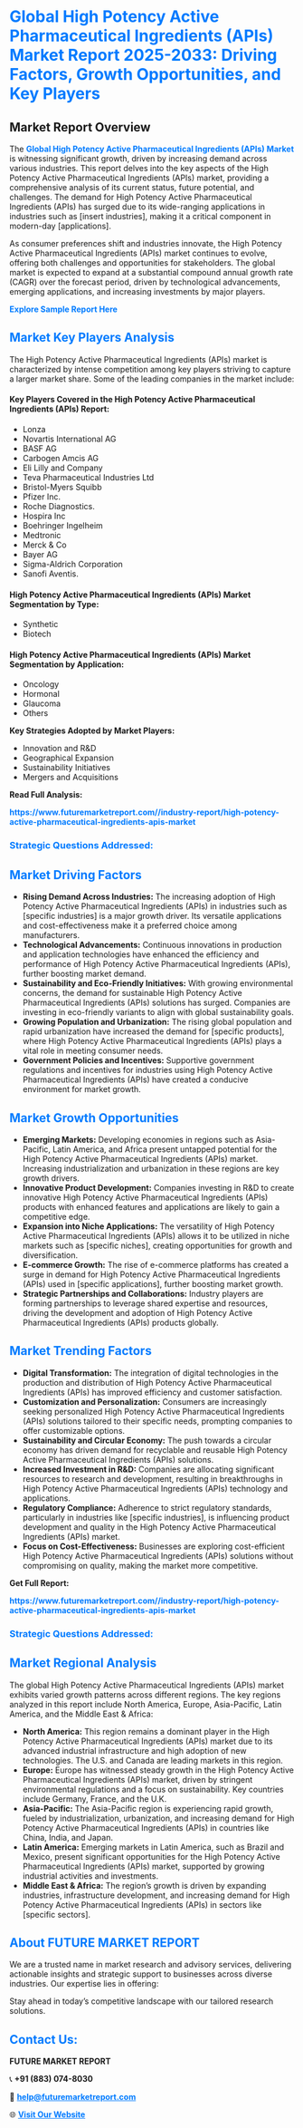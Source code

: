 <h1 style="color: #007BFF;">Global High Potency Active Pharmaceutical Ingredients (APIs) Market Report 2025-2033: Driving Factors, Growth Opportunities, and Key Players</h1>

<section id="overview">
<h2>Market Report Overview</h2>
<p>The <a href="https://www.futuremarketreport.com//industry-report/high-potency-active-pharmaceutical-ingredients-apis-market" style="color: #007BFF; text-decoration: none;"><strong>Global High Potency Active Pharmaceutical Ingredients (APIs) Market</strong></a> is witnessing significant growth, driven by increasing demand across various industries. This report delves into the key aspects of the High Potency Active Pharmaceutical Ingredients (APIs) market, providing a comprehensive analysis of its current status, future potential, and challenges. The demand for High Potency Active Pharmaceutical Ingredients (APIs) has surged due to its wide-ranging applications in industries such as [insert industries], making it a critical component in modern-day [applications].</p>
<p>As consumer preferences shift and industries innovate, the High Potency Active Pharmaceutical Ingredients (APIs) market continues to evolve, offering both challenges and opportunities for stakeholders. The global market is expected to expand at a substantial compound annual growth rate (CAGR) over the forecast period, driven by technological advancements, emerging applications, and increasing investments by major players.</p>
</section>

<section id="overview">
<p><a href="https://www.futuremarketreport.com//request-sample/reportId=60562" style="color: #007BFF; text-decoration: none;"><strong>Explore Sample Report Here</strong></a></p>
</section>

<section id="key-players">
<h2 style="color: #007BFF;">Market Key Players Analysis</h2>
<p>The High Potency Active Pharmaceutical Ingredients (APIs) market is characterized by intense competition among key players striving to capture a larger market share. Some of the leading companies in the market include:</p>
<h4>Key Players Covered in the High Potency Active Pharmaceutical Ingredients (APIs) Report:</h4>
<ul><li>Lonza</li><li>Novartis International AG</li><li>BASF AG</li><li>Carbogen Amcis AG</li><li>Eli Lilly and Company</li><li>Teva Pharmaceutical Industries Ltd</li><li>Bristol-Myers Squibb</li><li>Pfizer Inc.</li><li>Roche Diagnostics.</li><li>Hospira Inc</li><li>Boehringer Ingelheim</li><li>Medtronic</li><li>Merck &amp; Co</li><li>Bayer AG</li><li>Sigma-Aldrich Corporation</li><li>Sanofi Aventis.</li></ul>
<h4>High Potency Active Pharmaceutical Ingredients (APIs) Market Segmentation by Type:</h4>
<ul><li>Synthetic</li><li>Biotech</li></ul>

<h4>High Potency Active Pharmaceutical Ingredients (APIs) Market Segmentation by Application:</h4>
<ul><li>Oncology</li><li>Hormonal</li><li>Glaucoma</li><li>Others</li></ul>
<p><strong>Key Strategies Adopted by Market Players:</strong></p>
<ul>
<li>Innovation and R&D</li>
<li>Geographical Expansion</li>
<li>Sustainability Initiatives</li>
<li>Mergers and Acquisitions</li>
</ul>
</section>

<section>
<p><strong>Read Full Analysis: </strong></p><a href="https://www.futuremarketreport.com//industry-report/high-potency-active-pharmaceutical-ingredients-apis-market" style="color: #007BFF; text-decoration: none;"><strong>https://www.futuremarketreport.com//industry-report/high-potency-active-pharmaceutical-ingredients-apis-market</strong></a>
<h3 style="color: #007BFF;">Strategic Questions Addressed:</h3>
</section>

<section id="driving-factors">
<h2 style="color: #007BFF;">Market Driving Factors</h2>
<ul>
<li><strong>Rising Demand Across Industries:</strong> The increasing adoption of High Potency Active Pharmaceutical Ingredients (APIs) in industries such as [specific industries] is a major growth driver. Its versatile applications and cost-effectiveness make it a preferred choice among manufacturers.</li>
<li><strong>Technological Advancements:</strong> Continuous innovations in production and application technologies have enhanced the efficiency and performance of High Potency Active Pharmaceutical Ingredients (APIs), further boosting market demand.</li>
<li><strong>Sustainability and Eco-Friendly Initiatives:</strong> With growing environmental concerns, the demand for sustainable High Potency Active Pharmaceutical Ingredients (APIs) solutions has surged. Companies are investing in eco-friendly variants to align with global sustainability goals.</li>
<li><strong>Growing Population and Urbanization:</strong> The rising global population and rapid urbanization have increased the demand for [specific products], where High Potency Active Pharmaceutical Ingredients (APIs) plays a vital role in meeting consumer needs.</li>
<li><strong>Government Policies and Incentives:</strong> Supportive government regulations and incentives for industries using High Potency Active Pharmaceutical Ingredients (APIs) have created a conducive environment for market growth.</li>
</ul>
</section>

<section id="growth-opportunities">
<h2 style="color: #007BFF;">Market Growth Opportunities</h2>
<ul>
<li><strong>Emerging Markets:</strong> Developing economies in regions such as Asia-Pacific, Latin America, and Africa present untapped potential for the High Potency Active Pharmaceutical Ingredients (APIs) market. Increasing industrialization and urbanization in these regions are key growth drivers.</li>
<li><strong>Innovative Product Development:</strong> Companies investing in R&D to create innovative High Potency Active Pharmaceutical Ingredients (APIs) products with enhanced features and applications are likely to gain a competitive edge.</li>
<li><strong>Expansion into Niche Applications:</strong> The versatility of High Potency Active Pharmaceutical Ingredients (APIs) allows it to be utilized in niche markets such as [specific niches], creating opportunities for growth and diversification.</li>
<li><strong>E-commerce Growth:</strong> The rise of e-commerce platforms has created a surge in demand for High Potency Active Pharmaceutical Ingredients (APIs) used in [specific applications], further boosting market growth.</li>
<li><strong>Strategic Partnerships and Collaborations:</strong> Industry players are forming partnerships to leverage shared expertise and resources, driving the development and adoption of High Potency Active Pharmaceutical Ingredients (APIs) products globally.</li>
</ul>
</section>

<section id="trending-factors">
<h2 style="color: #007BFF;">Market Trending Factors</h2>
<ul>
<li><strong>Digital Transformation:</strong> The integration of digital technologies in the production and distribution of High Potency Active Pharmaceutical Ingredients (APIs) has improved efficiency and customer satisfaction.</li>
<li><strong>Customization and Personalization:</strong> Consumers are increasingly seeking personalized High Potency Active Pharmaceutical Ingredients (APIs) solutions tailored to their specific needs, prompting companies to offer customizable options.</li>
<li><strong>Sustainability and Circular Economy:</strong> The push towards a circular economy has driven demand for recyclable and reusable High Potency Active Pharmaceutical Ingredients (APIs) solutions.</li>
<li><strong>Increased Investment in R&D:</strong> Companies are allocating significant resources to research and development, resulting in breakthroughs in High Potency Active Pharmaceutical Ingredients (APIs) technology and applications.</li>
<li><strong>Regulatory Compliance:</strong> Adherence to strict regulatory standards, particularly in industries like [specific industries], is influencing product development and quality in the High Potency Active Pharmaceutical Ingredients (APIs) market.</li>
<li><strong>Focus on Cost-Effectiveness:</strong> Businesses are exploring cost-efficient High Potency Active Pharmaceutical Ingredients (APIs) solutions without compromising on quality, making the market more competitive.</li>
</ul>
</section>

<section>
<p><strong>Get Full Report: </strong></p><a href="https://www.futuremarketreport.com//industry-report/high-potency-active-pharmaceutical-ingredients-apis-market" style="color: #007BFF; text-decoration: none;"><strong>https://www.futuremarketreport.com//industry-report/high-potency-active-pharmaceutical-ingredients-apis-market</strong></a>
<h3 style="color: #007BFF;">Strategic Questions Addressed:</h3>
</section>


<section id="regional-analysis">
<h2 style="color: #007BFF;">Market Regional Analysis</h2>
<p>The global High Potency Active Pharmaceutical Ingredients (APIs) market exhibits varied growth patterns across different regions. The key regions analyzed in this report include North America, Europe, Asia-Pacific, Latin America, and the Middle East & Africa:</p>
<ul>
<li><strong>North America:</strong> This region remains a dominant player in the High Potency Active Pharmaceutical Ingredients (APIs) market due to its advanced industrial infrastructure and high adoption of new technologies. The U.S. and Canada are leading markets in this region.</li>
<li><strong>Europe:</strong> Europe has witnessed steady growth in the High Potency Active Pharmaceutical Ingredients (APIs) market, driven by stringent environmental regulations and a focus on sustainability. Key countries include Germany, France, and the U.K.</li>
<li><strong>Asia-Pacific:</strong> The Asia-Pacific region is experiencing rapid growth, fueled by industrialization, urbanization, and increasing demand for High Potency Active Pharmaceutical Ingredients (APIs) in countries like China, India, and Japan.</li>
<li><strong>Latin America:</strong> Emerging markets in Latin America, such as Brazil and Mexico, present significant opportunities for the High Potency Active Pharmaceutical Ingredients (APIs) market, supported by growing industrial activities and investments.</li>
<li><strong>Middle East & Africa:</strong> The region’s growth is driven by expanding industries, infrastructure development, and increasing demand for High Potency Active Pharmaceutical Ingredients (APIs) in sectors like [specific sectors].</li>
</ul>
</section>

<footer>
<h2 style="color: #007BFF;">About FUTURE MARKET REPORT</h2>
<p>We are a trusted name in market research and advisory services, delivering actionable insights and strategic support to businesses across diverse industries. Our expertise lies in offering:</p>

<p>Stay ahead in today’s competitive landscape with our tailored research solutions.</p>

<h2 style="color: #007BFF;">Contact Us:</h2>
<p><strong>FUTURE MARKET REPORT</strong></p>
<p>📞 <strong>+91 (883) 074-8030</strong></p>
<p>📧 <strong><a href="mailto:help@futuremarketreport.com" style="color: #007BFF;">help@futuremarketreport.com</a></strong></p>
<p>🌐 <strong><a href="https://www.futuremarketreport.com/" style="color: #007BFF;">Visit Our Website</a></strong></p>
</footer>